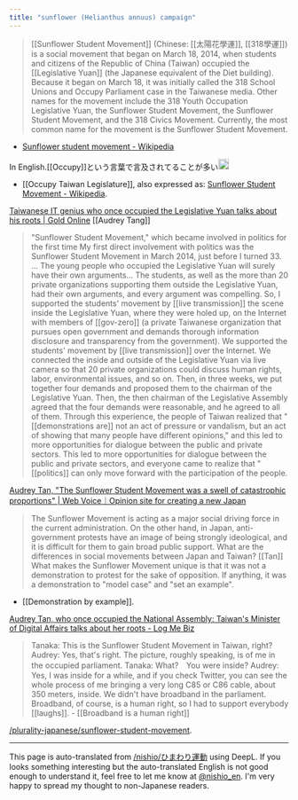 ```yaml
---
title: "sunflower (Helianthus annuus) campaign"
---
```


>  [[Sunflower Student Movement]] (Chinese: [[太陽花學運]], [[318學運]]) is a social movement that began on March 18, 2014, when students and citizens of the Republic of China (Taiwan) occupied the [[Legislative Yuan]] (the Japanese equivalent of the Diet building).
> Because it began on March 18, it was initially called the 318 School Unions and Occupy Parliament case in the Taiwanese media. Other names for the movement include the 318 Youth Occupation Legislative Yuan, the Sunflower Student Movement, the Sunflower Student Movement, and the 318 Civics Movement. Currently, the most common name for the movement is the Sunflower Student Movement.
- [Sunflower student movement - Wikipedia](https://ja.wikipedia.org/wiki/%E3%81%B2%E3%81%BE%E3%82%8F%E3%82%8A%E5%AD%A6%E7%94%9F%E9%81%8B%E5%8B%95)

In English.[[Occupy]]という言葉で言及されてることが多い<img src='https://scrapbox.io/api/pages/nishio-en/nishio/icon' alt='nishio.icon' height="19.5"/>
- [[Occupy Taiwan Legislature]], also expressed as: [Sunflower Student Movement - Wikipedia](https://en.wikipedia.org/wiki/Sunflower_Student_Movement).

[Taiwanese IT genius who once occupied the Legislative Yuan talks about his roots | Gold Online](https://gentosha-go.com/articles/-/33224) [[Audrey Tang]]
> "Sunflower Student Movement," which became involved in politics for the first time
> My first direct involvement with politics was the Sunflower Student Movement in March 2014, just before I turned 33.
> ... The young people who occupied the Legislative Yuan will surely have their own arguments... The students, as well as the more than 20 private organizations supporting them outside the Legislative Yuan, had their own arguments, and every argument was compelling.
>  So, I supported the students' movement by [[live transmission]] the scene inside the Legislative Yuan, where they were holed up, on the Internet with members of [[gov-zero]] (a private Taiwanese organization that pursues open government and demands thorough information disclosure and transparency from the government). We supported the students' movement by [[live transmission]] over the Internet. We connected the inside and outside of the Legislative Yuan via live camera so that 20 private organizations could discuss human rights, labor, environmental issues, and so on.
>  Then, in three weeks, we put together four demands and proposed them to the chairman of the Legislative Yuan. Then, the then chairman of the Legislative Assembly agreed that the four demands were reasonable, and he agreed to all of them.
>  Through this experience, the people of Taiwan realized that "[[demonstrations are]] not an act of pressure or vandalism, but an act of showing that many people have different opinions," and this led to more opportunities for dialogue between the public and private sectors. This led to more opportunities for dialogue between the public and private sectors, and everyone came to realize that "[[politics]] can only move forward with the participation of the people.

[Audrey Tan, "The Sunflower Student Movement was a swell of catastrophic proportions" | Web Voice｜Opinion site for creating a new Japan](https://voice.php.co.jp/detail/8214)
> The Sunflower Movement is acting as a major social driving force in the current administration. On the other hand, in Japan, anti-government protests have an image of being strongly ideological, and it is difficult for them to gain broad public support. What are the differences in social movements between Japan and Taiwan?
>  [[Tan]] What makes the Sunflower Movement unique is that it was not a demonstration to protest for the sake of opposition. If anything, it was a demonstration to "model case" and "set an example".
- [[Demonstration by example]].

[Audrey Tan, who once occupied the National Assembly: Taiwan's Minister of Digital Affairs talks about her roots - Log Me Biz](https://logmi.jp/business/articles/323562)
> Tanaka: This is the Sunflower Student Movement in Taiwan, right?
>  Audrey: Yes, that's right. The picture, roughly speaking, is of me in the occupied parliament.
>  Tanaka: What?　You were inside?
>  Audrey: Yes, I was inside for a while, and if you check Twitter, you can see the whole process of me bringing a very long C85 or C86 cable, about 350 meters, inside. We didn't have broadband in the parliament. Broadband, of course, is a human right, so I had to support everybody [[laughs]].
    - [[Broadband is a human right]]

[/plurality-japanese/sunflower-student-movement](https://scrapbox.io/plurality-japanese/sunflower-student-movement).

---
This page is auto-translated from [/nishio/ひまわり運動](https://scrapbox.io/nishio/ひまわり運動) using DeepL. If you looks something interesting but the auto-translated English is not good enough to understand it, feel free to let me know at [@nishio_en](https://twitter.com/nishio_en). I'm very happy to spread my thought to non-Japanese readers.